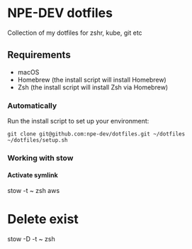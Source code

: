 # NPE-DEV dotfiles

Collection of my dotfiles for zshr, kube, git etc

## Requirements

- macOS
- Homebrew (the install script will install Homebrew)
- Zsh (the install script will install Zsh via Homebrew)

### Automatically

Run the install script to set up your environment:

```shell
git clone git@github.com:npe-dev/dotfiles.git ~/dotfiles
~/dotfiles/setup.sh
```

### Working with stow
#### Activate symlink
stow -t ~ zsh aws

# Delete exist
stow -D -t ~ zsh